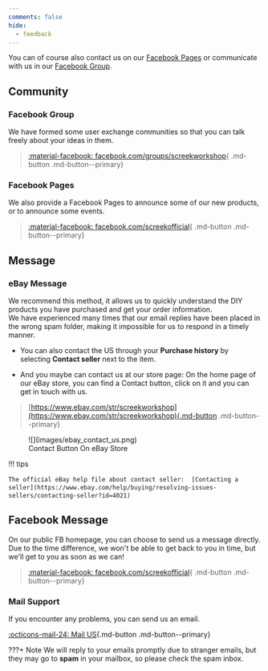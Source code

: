 ```yaml
---
comments: false
hide:
  - feedback
---
```


You can of course also contact us on our [Facebook Pages](#facebook-pages) or communicate with us in our [Facebook Group](#facebook-group).

## Community
### Facebook Group

We have formed some user exchange communities so that you can talk freely about your ideas in them.  
 
> [:material-facebook: facebook.com/groups/screekworkshop](https://www.facebook.com/groups/screekworkshop){ .md-button .md-button--primary}

### Facebook Pages
We also provide a Facebook Pages to announce some of our new products, or to announce some events.  

> [:material-facebook: facebook.com/screekofficial](https://www.facebook.com/screekofficial){ .md-button .md-button--primary}


## Message

### eBay Message

We recommend this method, it allows us to quickly understand the DIY products you have purchased and get your order information.  
We have experienced many times that our email replies have been placed in the wrong spam folder, making it impossible for us to respond in a timely manner.  

- You can also contact the US through your **Purchase history** by selecting **Contact seller** next to the item.

- And you maybe can contact us at our store page: On the home page of our eBay store, you can find a Contact button, click on it and you can get in touch with us.
> [https://www.ebay.com/str/screekworkshop](https://www.ebay.com/str/screekworkshop){.md-button .md-button--primary}
> 
<figure markdown>
  ![](images/ebay_contact_us.png)
  <figcaption>Contact Button On eBay Store</figcaption>
</figure>

!!! tips

	The official eBay help file about contact seller:  [Contacting a seller](https://www.ebay.com/help/buying/resolving-issues-sellers/contacting-seller?id=4021)

## Facebook Message

On our public FB homepage, you can choose to send us a message directly. Due to the time difference, we won't be able to get back to you in time, but we'll get to you as soon as we can!

> [:material-facebook: facebook.com/screekofficial](https://www.facebook.com/screekofficial){ .md-button .md-button--primary}


### Mail Support
If you encounter any problems, you can send us an email.    

[:octicons-mail-24: Mail US](mailto:screekworkshop@gmail.com){.md-button .md-button--primary}

???+ Note
    We will reply to your emails promptly due to stranger emails, but they may go to **spam** in your mailbox, so please check the spam inbox.    
